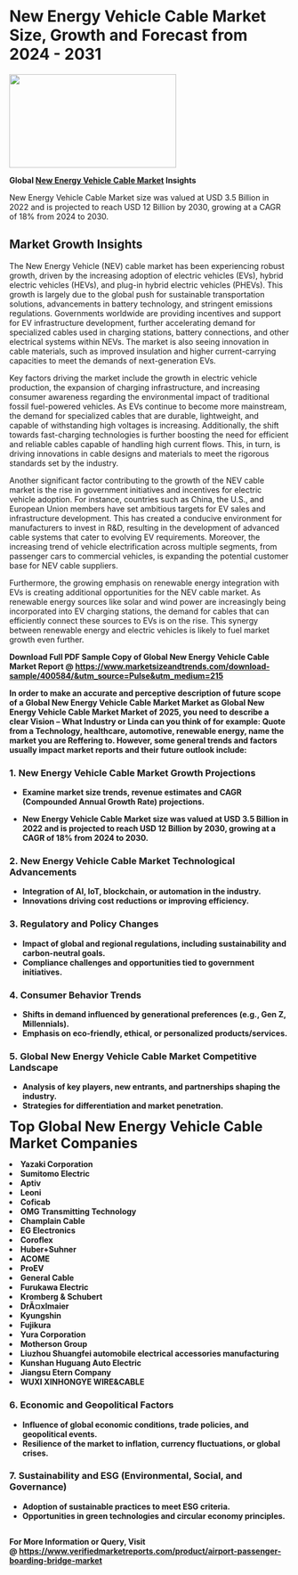 <H1>New Energy Vehicle Cable Market Size, Growth and Forecast from 2024 - 2031</H1><img class="aligncenter size-medium wp-image-584254" src="https://thirdeyenews.in/wp-content/uploads/2024/09/Global-Market-Research-300x168.jpeg" alt="" width="300" height="168" /><p><strong>Global&nbsp;<a href="https://www.marketsizeandtrends.com/download-sample/400584/&amp;utm_source=Pulse&amp;utm_medium=215">New Energy Vehicle Cable Market</a> Insights</strong></p><p>New Energy Vehicle Cable Market size was valued at USD 3.5 Billion in 2022 and is projected to reach USD 12 Billion by 2030, growing at a CAGR of 18% from 2024 to 2030.</p><p><h2>Market Growth Insights</h2> <p>The New Energy Vehicle (NEV) cable market has been experiencing robust growth, driven by the increasing adoption of electric vehicles (EVs), hybrid electric vehicles (HEVs), and plug-in hybrid electric vehicles (PHEVs). This growth is largely due to the global push for sustainable transportation solutions, advancements in battery technology, and stringent emissions regulations. Governments worldwide are providing incentives and support for EV infrastructure development, further accelerating demand for specialized cables used in charging stations, battery connections, and other electrical systems within NEVs. The market is also seeing innovation in cable materials, such as improved insulation and higher current-carrying capacities to meet the demands of next-generation EVs.</p> <p><strong></strong></p> <p>Key factors driving the market include the growth in electric vehicle production, the expansion of charging infrastructure, and increasing consumer awareness regarding the environmental impact of traditional fossil fuel-powered vehicles. As EVs continue to become more mainstream, the demand for specialized cables that are durable, lightweight, and capable of withstanding high voltages is increasing. Additionally, the shift towards fast-charging technologies is further boosting the need for efficient and reliable cables capable of handling high current flows. This, in turn, is driving innovations in cable designs and materials to meet the rigorous standards set by the industry.</p> <p>Another significant factor contributing to the growth of the NEV cable market is the rise in government initiatives and incentives for electric vehicle adoption. For instance, countries such as China, the U.S., and European Union members have set ambitious targets for EV sales and infrastructure development. This has created a conducive environment for manufacturers to invest in R&D, resulting in the development of advanced cable systems that cater to evolving EV requirements. Moreover, the increasing trend of vehicle electrification across multiple segments, from passenger cars to commercial vehicles, is expanding the potential customer base for NEV cable suppliers.</p> <p>Furthermore, the growing emphasis on renewable energy integration with EVs is creating additional opportunities for the NEV cable market. As renewable energy sources like solar and wind power are increasingly being incorporated into EV charging stations, the demand for cables that can efficiently connect these sources to EVs is on the rise. This synergy between renewable energy and electric vehicles is likely to fuel market growth even further.</p> <p><strong></p><p><span class=""><strong>Download Full PDF Sample Copy of Global New Energy Vehicle Cable Market Report</strong> @ <a href="https://www.marketsizeandtrends.com/download-sample/400584/&amp;utm_source=Pulse&amp;utm_medium=215" target="_blank">https://www.marketsizeandtrends.com/download-sample/400584/&amp;utm_source=Pulse&amp;utm_medium=215</a></span></p><p>In order to make an accurate and perceptive description of future scope of a Global&nbsp;New Energy Vehicle Cable Market Market as Global&nbsp;New Energy Vehicle Cable Market Market of 2025, you need to describe a clear Vision &ndash; What Industry or Linda can you think of for example: Quote from a Technology, healthcare, automotive, renewable energy, name the market you are Reffering to. However, some general trends and factors usually impact market reports and their future outlook include:</p><h3>1.&nbsp;<strong>New Energy Vehicle Cable Market Growth Projections</strong></h3><ul><li>Examine market size trends, revenue estimates and CAGR (Compounded Annual Growth Rate) projections.</li><li><p>New Energy Vehicle Cable Market size was valued at USD 3.5 Billion in 2022 and is projected to reach USD 12 Billion by 2030, growing at a CAGR of 18% from 2024 to 2030.</p></li></ul><h3>2.&nbsp;<strong>New Energy Vehicle Cable Market Technological Advancements</strong></h3><ul><li>Integration of AI, IoT, blockchain, or automation in the industry.</li><li>Innovations driving cost reductions or improving efficiency.</li></ul><h3>3.&nbsp;<strong>Regulatory and Policy Changes</strong></h3><ul><li>Impact of global and regional regulations, including sustainability and carbon-neutral goals.</li><li>Compliance challenges and opportunities tied to government initiatives.</li></ul><h3>4.&nbsp;<strong>Consumer Behavior Trends</strong></h3><ul><li>Shifts in demand influenced by generational preferences (e.g., Gen Z, Millennials).</li><li>Emphasis on eco-friendly, ethical, or personalized products/services.</li></ul><h3>5.&nbsp;<strong>Global New Energy Vehicle Cable Market Competitive Landscape</strong></h3><ul><li>Analysis of key players, new entrants, and partnerships shaping the industry.</li><li>Strategies for differentiation and market penetration.</li></ul><p data-pm-slice="1 1 []"><span style="color: inherit; font-family: inherit; font-size: 25px;">Top Global New Energy Vehicle Cable Market Companies</span></p><div class="" data-test-id=""><p><li>Yazaki Corporation</li><li> Sumitomo Electric</li><li> Aptiv</li><li> Leoni</li><li> Coficab</li><li> OMG Transmitting Technology</li><li> Champlain Cable</li><li> EG Electronics</li><li> Coroflex</li><li> Huber+Suhner</li><li> ACOME</li><li> ProEV</li><li> General Cable</li><li> Furukawa Electric</li><li> Kromberg & Schubert</li><li> DrÃ¤xlmaier</li><li> Kyungshin</li><li> Fujikura</li><li> Yura Corporation</li><li> Motherson Group</li><li> Liuzhou Shuangfei automobile electrical accessories manufacturing</li><li> Kunshan Huguang Auto Electric</li><li> Jiangsu Etern Company</li><li> WUXI XINHONGYE WIRE&CABLE</li></p></div><h3>6.&nbsp;<strong>Economic and Geopolitical Factors</strong></h3><ul><li>Influence of global economic conditions, trade policies, and geopolitical events.</li><li>Resilience of the market to inflation, currency fluctuations, or global crises.</li></ul><h3>7.&nbsp;<strong>Sustainability and ESG (Environmental, Social, and Governance)</strong></h3><ul><li>Adoption of sustainable practices to meet ESG criteria.</li><li>Opportunities in green technologies and circular economy principles.</li></ul><h2><strong style="font-size: 14px;">For More Information or Query, Visit @&nbsp;</strong><a style="background-color: #ffffff; font-size: 14px;" href="https://www.marketsizeandtrends.com/report/new-energy-vehicle-cable-market/" target="_blank">https://www.verifiedmarketreports.com/product/airport-passenger-boarding-bridge-market</a></h2>
